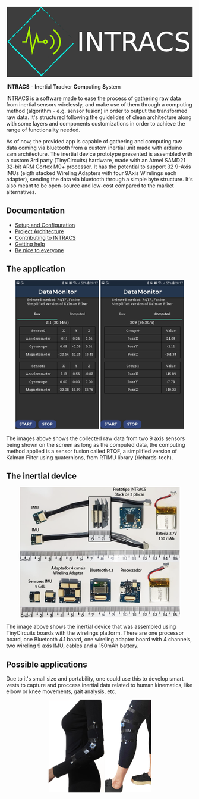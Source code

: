 <p align="center">
<img src=".imgs_doc/logo-git.png">
</p>

**INTRACS** - **In**ertial **Tra**cker **Com**puting **S**ystem

INTRACS is a software made to ease the process of gathering raw data from inertial sensors wirelessly, and make use of them through a computing method (algorithm - e.g. sensor fusion) in order to output the transformed raw data. It's structured following the guidelides of clean architecture along with some layers and components customizations in order to achieve the range of functionality needed. 

As of now, the provided app is capable of gathering and computing raw data coming via bluetooth from a custom inertial unit made with arduino sam architecture. The inertial device prototype presented is assembled with a custom 3rd party (TinyCircuits) hardware, made with an Atmel SAMD21 32-bit ARM Cortex M0+ processor. It has the potential to support 32 9-Axis IMUs (eigth stacked Wireling Adapters with four 9Axis Wirelings each adapter), sending the data via bluetooth through a simple byte structure. It's also meant to be open-source and low-cost compared to the market alternatives. 

## Documentation

* [Setup and Configuration](GET_STARTED.md)
* [Project Architecture](PROJECT_ARCHITECTURE.md)
* [Contributing to INTRACS](CONTRIBUTING.md)
* [Getting help](SUPPORT.md)
* [Be nice to everyone](CODE_OF_CONDUCT.md)

## The application

<p align="center">
<img src=".imgs_doc/app-datamonitorpage-rawdata-on.jpeg" height="400px"> <img src=".imgs_doc/app-datamonitorpage-computeddata-on.jpeg" height="400px">
</p>

The images above shows the collected raw data from two 9 axis sensors being shown on the screen as long as the computed data, the computing method applied is a sensor fusion called RTQF, a simplified version of Kalman Filter using quaternions, from RTIMU library (richards-tech).

## The inertial device

<p align="center">
<img src=".imgs_doc/intracs-inertial-device.png" height="350px">
</p>

The image above shows the inertial device that was assembled using TinyCircuits boards with the wirelings platform. There are one processor board, one Bluetooth 4.1 board, one wireling adapter board with 4 channels, two wireling 9 axis IMU, cables and a 150mAh battery.

## Possible applications

Due to it's small size and portability, one could use this to develop smart vests to capture and proccess inertial data related to human kinematics, like elbow or knee movements, gait analysis, etc.

<p align="center">
<img src=".imgs_doc/elbow-knee-prototypes.png" height="250px">
</p>

